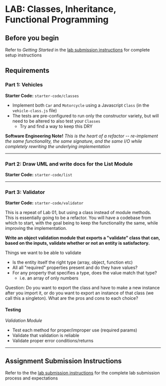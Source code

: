 # LAB: Classes, Inheritance, Functional Programming


## Before you begin
Refer to *Getting Started* in the [lab submission instructions](../../../reference/submission-instructions/labs/README.md) for complete setup instructions

## Requirements

### Part 1: Vehicles
<!-- NOT REQUIRED (DO IF YOU HAVE TIME) -->
**Starter Code:** `starter-code/classes`

* Implement both `Car` and `Motorcycle` using a Javascript `Class` (in the `vehicle-class.js` file)
* The tests are pre-configured to run only the constructor variety, but will need to be altered to also test your `Classes`
  * Try and find a way to keep this DRY

 **Software Engineering Note!** *This is the heart of a refactor -- re-implement the same functionality, the same signature, and the same I/O while completely rewriting the underlying implementation*

---

### Part 2: Draw UML and write docs for the List Module
<!-- NOT REQUIRED (DO IF YOU HAVE TIME) -->
**Starter Code:** `starter-code/list`
 
---

### Part 3: Validator
**Starter Code:** `starter-code/validator`

This is a repeat of Lab 01, but using a class instead of module methods. This is essentially going to be a refactor. You will have a codebase from which to start, with the goal being to keep the functionality the same, while improving the implementation.

**Write an object validation module that exports a "validate" class that can, based on the inputs, validate whether or not an entity is satisfactory.**

Things we want to be able to validate

* Is the entity itself the right type (array, object, function etc)
* All all "required" properties present and do they have values?
* For any property that specifies a type, does the value match that type?
  * i.e. an array of only numbers

Question: Do you want to export the class and have to make a new instance after you import it, or do you want to export an instance of that class (we call this a singleton). What are the pros and cons to each choice?

#### Testing
*Validation Module* 
* Test each method for proper/improper use (required params)
* Validate that validation is reliable
* Validate proper error conditions/returns

---

## Assignment Submission Instructions
Refer to the the [lab submission instructions](../../../reference/submission-instructions/labs/README.md) for the complete lab submission process and expectations
